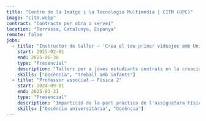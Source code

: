 ```yaml
---
title: "Centre de la Imatge i la Tecnologia Multimèdia | CITM (UPC)"
image: "citm.webp"
contract: "Contracte per obra o servei"
location: "Terrassa, Catalunya, Espanya"
remote: false
jobs:
  - title: "Instructor de taller – 'Crea el teu primer videojoc amb Unity'"
    start: 2025-02-01
    end: 2025-06-30
    type: "Presencial"
    description: "Tallers per a joves estudiants centrats en la creació del seu primer videojoc amb Unity. Guiatge durant tot el procés de desenvolupament, des de la configuració bàsica de l'escena fins a la implementació de mecàniques interactives. Sessions pràctiques pensades per a principiants sense experiència prèvia."
    skills: ["Docència", "Treball amb infants"]
  - title: "Professor associat – Física 2"
    start: 2024-09-01
    end: 2025-01-31
    type: "Presencial"
    description: "Impartició de la part pràctica de l'assignatura Física 2 al grau de Desenvolupament de Videojocs. Aplicació de conceptes físics en el desenvolupament de videojocs mitjançant petits projectes on els estudiants implementaven mecàniques basades en física amb un motor propi."
    skills: ["Docència universitària", "Docència"]
---
```

